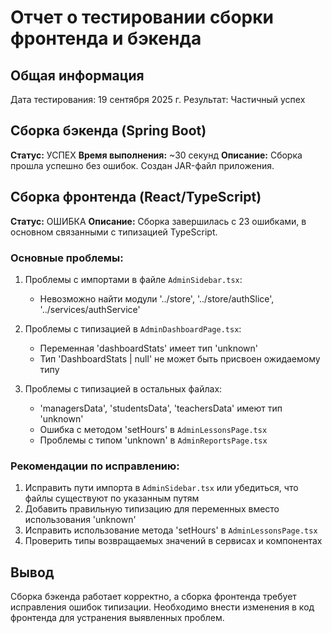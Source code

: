 # Отчет о тестировании сборки фронтенда и бэкенда

## Общая информация
Дата тестирования: 19 сентября 2025 г.
Результат: Частичный успех

## Сборка бэкенда (Spring Boot)
**Статус:** УСПЕХ
**Время выполнения:** ~30 секунд
**Описание:** Сборка прошла успешно без ошибок. Создан JAR-файл приложения.

## Сборка фронтенда (React/TypeScript)
**Статус:** ОШИБКА
**Описание:** Сборка завершилась с 23 ошибками, в основном связанными с типизацией TypeScript.

### Основные проблемы:
1. Проблемы с импортами в файле `AdminSidebar.tsx`:
   - Невозможно найти модули '../store', '../store/authSlice', '../services/authService'

2. Проблемы с типизацией в `AdminDashboardPage.tsx`:
   - Переменная 'dashboardStats' имеет тип 'unknown'
   - Тип 'DashboardStats | null' не может быть присвоен ожидаемому типу

3. Проблемы с типизацией в остальных файлах:
   - 'managersData', 'studentsData', 'teachersData' имеют тип 'unknown'
   - Ошибка с методом 'setHours' в `AdminLessonsPage.tsx`
   - Проблемы с типом 'unknown' в `AdminReportsPage.tsx`

### Рекомендации по исправлению:
1. Исправить пути импорта в `AdminSidebar.tsx` или убедиться, что файлы существуют по указанным путям
2. Добавить правильную типизацию для переменных вместо использования 'unknown'
3. Исправить использование метода 'setHours' в `AdminLessonsPage.tsx`
4. Проверить типы возвращаемых значений в сервисах и компонентах

## Вывод
Сборка бэкенда работает корректно, а сборка фронтенда требует исправления ошибок типизации. Необходимо внести изменения в код фронтенда для устранения выявленных проблем.